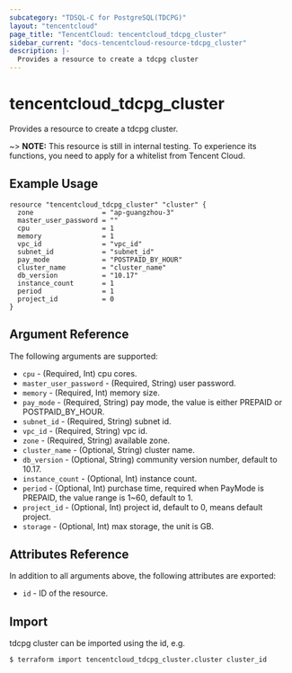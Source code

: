 ```yaml
---
subcategory: "TDSQL-C for PostgreSQL(TDCPG)"
layout: "tencentcloud"
page_title: "TencentCloud: tencentcloud_tdcpg_cluster"
sidebar_current: "docs-tencentcloud-resource-tdcpg_cluster"
description: |-
  Provides a resource to create a tdcpg cluster
---
```


# tencentcloud_tdcpg_cluster

Provides a resource to create a tdcpg cluster.

~> **NOTE:**  This resource is still in internal testing. To experience its functions, you need to apply for a whitelist from Tencent Cloud.

## Example Usage

```hcl
resource "tencentcloud_tdcpg_cluster" "cluster" {
  zone                 = "ap-guangzhou-3"
  master_user_password = ""
  cpu                  = 1
  memory               = 1
  vpc_id               = "vpc_id"
  subnet_id            = "subnet_id"
  pay_mode             = "POSTPAID_BY_HOUR"
  cluster_name         = "cluster_name"
  db_version           = "10.17"
  instance_count       = 1
  period               = 1
  project_id           = 0
}
```

## Argument Reference

The following arguments are supported:

* `cpu` - (Required, Int) cpu cores.
* `master_user_password` - (Required, String) user password.
* `memory` - (Required, Int) memory size.
* `pay_mode` - (Required, String) pay mode, the value is either PREPAID or POSTPAID_BY_HOUR.
* `subnet_id` - (Required, String) subnet id.
* `vpc_id` - (Required, String) vpc id.
* `zone` - (Required, String) available zone.
* `cluster_name` - (Optional, String) cluster name.
* `db_version` - (Optional, String) community version number, default to 10.17.
* `instance_count` - (Optional, Int) instance count.
* `period` - (Optional, Int) purchase time, required when PayMode is PREPAID, the value range is 1~60, default to 1.
* `project_id` - (Optional, Int) project id, default to 0, means default project.
* `storage` - (Optional, Int) max storage, the unit is GB.

## Attributes Reference

In addition to all arguments above, the following attributes are exported:

* `id` - ID of the resource.



## Import

tdcpg cluster can be imported using the id, e.g.
```
$ terraform import tencentcloud_tdcpg_cluster.cluster cluster_id
```

